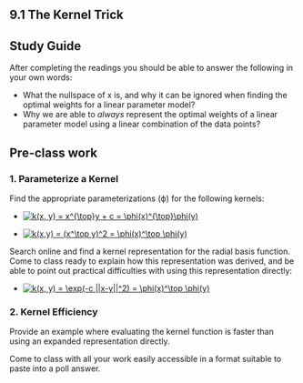 ## 9.1 The Kernel Trick

## Study Guide

After completing the readings you should be able to answer the following in your own words:

- What the nullspace of x is, and why it can be ignored when finding the optimal weights for a linear parameter model?
- Why we are able to *always* represent the optimal weights of a linear parameter model using a linear combination of the data points?

## Pre-class work

### 1. Parameterize a Kernel

Find the appropriate parameterizations (ϕ) for the following kernels:

- <a href="https://www.codecogs.com/eqnedit.php?latex=k(x,&space;y)&space;=&space;x^{\top}y&space;&plus;&space;c&space;=&space;\phi(x)^{\top}\phi(y)" target="_blank"><img src="https://latex.codecogs.com/gif.latex?k(x,&space;y)&space;=&space;x^{\top}y&space;&plus;&space;c&space;=&space;\phi(x)^{\top}\phi(y)" title="k(x, y) = x^{\top}y + c = \phi(x)^{\top}\phi(y)" /></a>

- <a href="https://www.codecogs.com/eqnedit.php?latex=k(x,y)&space;=&space;(x^\top&space;y)^2&space;=&space;\phi(x)^\top&space;\phi(y)" target="_blank"><img src="https://latex.codecogs.com/gif.latex?k(x,y)&space;=&space;(x^\top&space;y)^2&space;=&space;\phi(x)^\top&space;\phi(y)" title="k(x,y) = (x^\top y)^2 = \phi(x)^\top \phi(y)" /></a>

Search online and find a kernel representation for the radial basis function.  Come to class ready to explain how this representation was derived, and be able to point out practical difficulties with using this representation directly:

- <a href="https://www.codecogs.com/eqnedit.php?latex=k(x,&space;y)&space;=&space;\exp(-c&space;||x-y||^2)&space;=&space;\phi(x)^\top&space;\phi(y)" target="_blank"><img src="https://latex.codecogs.com/gif.latex?k(x,&space;y)&space;=&space;\exp(-c&space;||x-y||^2)&space;=&space;\phi(x)^\top&space;\phi(y)" title="k(x, y) = \exp(-c ||x-y||^2) = \phi(x)^\top \phi(y)" /></a>

### 2. Kernel Efficiency

Provide an example where evaluating the kernel function is faster than using an expanded representation directly. 

Come to class with all your work easily accessible in a format suitable to paste into a poll answer.
